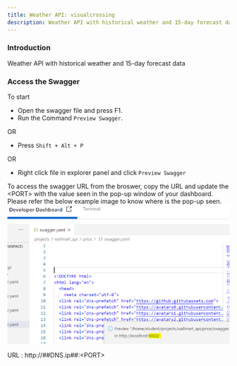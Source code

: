 ```yaml
---
title: Weather API: visualcrossing
description: Weather API with historical weather and 15-day forecast data
---
```


### Introduction

Weather API with historical weather and 15-day forecast data

### Access the Swagger
To start

- Open the swagger file and press F1.
- Run the Command `Preview Swagger`.

OR

- Press `Shift + Alt + P`

OR

- Right click file in explorer panel and click `Preview Swagger`

To access the swagger URL from the broswer, copy the URL and update the ​<​PORT​>​ with the value seen in the pop-up window of your dashboard. Please refer the below example image to know where is the pop-up seen.
![swaggerPort](_images/swagger_port.PNG)

URL :  http://##DNS.ip##:​<​PORT​>​

